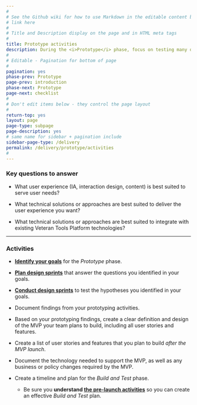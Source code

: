 ```yaml
---
#
# See the Github wiki for how to use Markdown in the editable content below:
# link here
#
# Title and Description display on the page and in HTML meta tags
#
title: Prototype activities
description: During the <i>Prototype</i> phase, focus on testing many different approaches with real users before you start building the real service.
#
# Editable - Pagination for bottom of page
#
pagination: yes
phase-prev: Prototype
page-prev: introduction
phase-next: Prototype
page-next: checklist
#
# Don't edit items below - they control the page layout
#
return-top: yes
layout: page
page-type: subpage
page-description: yes
# same name for sidebar + pagination include
sidebar-page-type: /delivery
permalink: /delivery/prototype/activities
#
---
```


### Key questions to answer

* What user experience (IA, interaction design, content) is best suited to serve user needs?

* What technical solutions or approaches are best suited to deliver the user experience you want?

* What technical solutions or approaches are best suited to integrate with existing Veteran Tools Platform technologies?

<hr>

### Activities

* **[Identify your goals]({{site.baseurl}}/resources/more/prototype-activities#identify-your-goals)** for the *Prototype* phase.

* **[Plan design sprints]({{site.baseurl}}/resources/more/prototype-activities#plan-your-design-sprints)** that answer the questions you identified in your goals.

* **[Conduct design sprints]({{site.baseurl}}/resources/more/prototype-activities#conduct-a-design-sprint)** to test the hypotheses you identified in your goals.

* Document findings from your prototyping activities.

* Based on your prototyping findings, create a clear definition and design of the MVP your team plans to build, including all user stories and features.

* Create a list of user stories and features that you plan to build *after the MVP launch*.

* Document the technology needed to support the MVP, as well as any business or policy changes required by the MVP.

* Create a timeline and plan for the *Build and Test* phase.
  * Be sure you **understand [the pre-launch activities]({{site.baseurl}}/delivery/build-and-test/activities#pre-launch-activities)** so you can create an effective *Build and Test* plan.
<br/>
